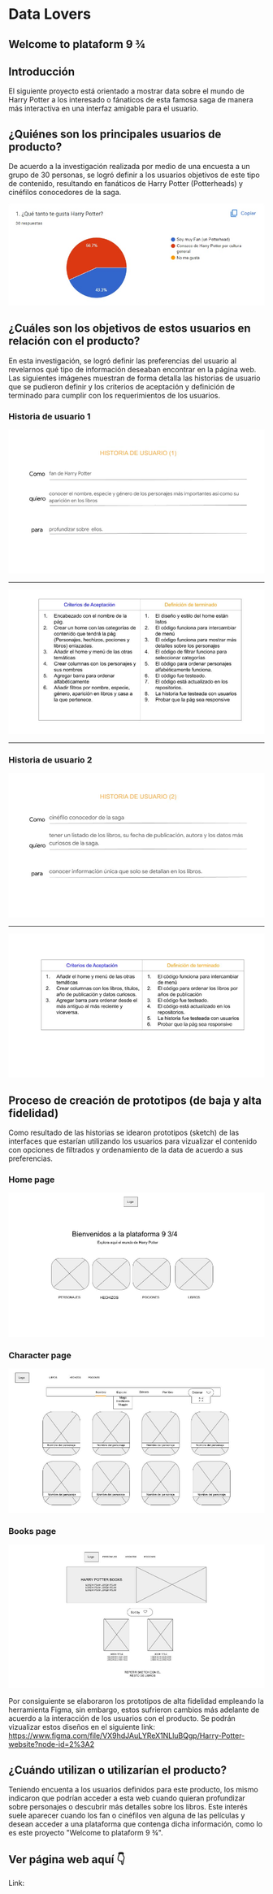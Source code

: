 # Data Lovers
## Welcome to plataform 9 ¾
## Introducción
El siguiente proyecto está orientado a mostrar data sobre el mundo de Harry Potter a los interesado o fánaticos de esta famosa saga de manera más interactiva en una interfaz amigable para el usuario.

## ¿Quiénes son los principales usuarios de producto?
De acuerdo a la investigación realizada por medio de una encuesta a un grupo de 30 personas, se logró definir a los usuarios objetivos de este tipo de contenido, resultando en fanáticos de Harry Potter (Potterheads) y cinéfilos conocedores de la saga.

<img src= "./src/images/readme/encuesta1.jpg">

## ¿Cuáles son los objetivos de estos usuarios en relación con el producto?
En esta investigación, se logró definir las preferencias del usuario al revelarnos qué tipo de información deseaban encontrar en la página web. Las siguientes imágenes muestran de forma detalla las historias de usuario que se pudieron definir y los criterios de aceptación y definición de terminado para cumplir con los requerimientos de los usuarios.

### Historia de usuario 1
<img src= "./src/images/readme/hu1.jpg">

------------

<img src= "./src/images/readme/criterioshu1.jpg">

------------


### Historia de usuario 2
<img src= "./src/images/readme/hu2.jpg">

------------

<img src= "./src/images/readme/criterioshu2.jpg">

## Proceso de creación de prototipos (de baja y alta fidelidad)
Como resultado de las historias se idearon prototipos  (sketch) de las interfaces que estarían utilizando los usuarios para vizualizar el contenido con opciones de filtrados y ordenamiento de la data de acuerdo a sus preferencias.

### Home page
<img src= "./src/images/readme/homepage.jpg">

### Character page
<img src= "./src/images/readme/characterspage.jpg">

### Books page
<img src= "./src/images/readme/bookspage.jpg">

Por consiguiente se elaboraron los prototipos de alta fidelidad empleando la herramienta Figma, sin embargo, estos sufrieron cambios más adelante de acuerdo a la interacción de los usuarios con el producto. Se podrán vizualizar estos diseños en el siguiente link: https://www.figma.com/file/VX9hdJAuLYReX1NLluBQgp/Harry-Potter-website?node-id=2%3A2

## ¿Cuándo utilizan o utilizarían el producto?
Teniendo encuenta a los usuarios definidos para este producto, los mismo indicaron que podrían acceder a esta web cuando quieran profundizar sobre personajes o descubrir más detalles sobre los libros. Este interés suele aparecer cuando los fan o cinéfilos ven alguna de las películas y desean acceder a una plataforma que contenga dicha información, como lo es este proyecto "Welcome to plataform 9 ¾".

## Ver página web aquí 👇
Link: 
